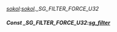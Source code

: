 _[sokol](../../modules/sokol/sokol-module.md):[sokol](../../modules/sokol/sokol-module.md).\_SG\_FILTER\_FORCE\_U32_
##### Const \_SG\_FILTER\_FORCE\_U32:[sg_filter](../../modules/sokol/sokol-sg_filter.md)
